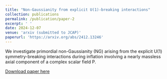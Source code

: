 ```yaml
---
title: "Non-Gaussianity from explicit U(1)-breaking interactions"
collection: publications
permalink: /publication/paper-2
excerpt: ' '
date: 2024-12-07
venue: 'arxiv (submitted to JCAP)'
paperurl: 'https://arxiv.org/abs/2412.13246'
---
```


We investigate primordial non-Gaussianity (NG) arising from the explicit U(1) symmetry-breaking interactions during inflation involving a nearly massless axial component of a complex scalar field P.

[Download paper here](https://arxiv.org/abs/2412.13246)
